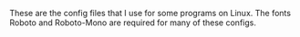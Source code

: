 These are the config files that I use for some programs on Linux.
The fonts Roboto and Roboto-Mono are required for many of these configs.
